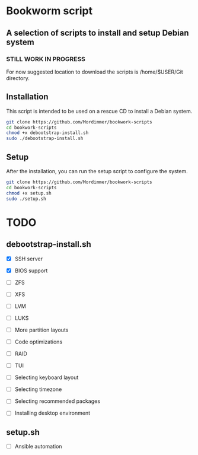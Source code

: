# Bookworm script
## A selection of scripts to install and setup Debian system

### STILL WORK IN PROGRESS
For now suggested location to download the scripts is /home/$USER/Git directory.

## Installation
This script is intended to be used on a rescue CD to install a Debian system. 
```bash
git clone https://github.com/Mordimmer/bookwork-scripts
cd bookwork-scripts
chmod +x debootstrap-install.sh
sudo ./debootstrap-install.sh
```

## Setup
After the installation, you can run the setup script to configure the system.
```bash
git clone https://github.com/Mordimmer/bookwork-scripts
cd bookwork-scripts
chmod +x setup.sh
sudo ./setup.sh
```

# TODO
## debootstrap-install.sh
- [x] SSH server
- [x] BIOS support
- [ ] ZFS
- [ ] XFS
- [ ] LVM
- [ ] LUKS
- [ ] More partition layouts
- [ ] Code optimizations
- [ ] RAID
- [ ] TUI
- [ ] Selecting keyboard layout
- [ ] Selecting timezone
- [ ] Selecting recommended packages
- [ ] Installing desktop environment


## setup.sh
- [ ] Ansible automation
